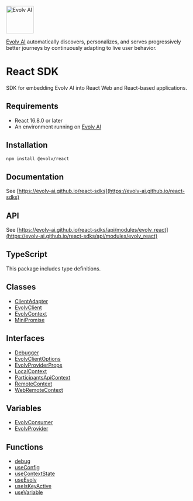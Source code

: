 [<img src="https://app.evolv.ai/assets/images/evolv-logo-full-color-2022.png" height="75" alt="Evolv AI" />](https://evolv.ai)

[Evolv AI](https://evolv.ai) automatically discovers, personalizes, and serves progressively better journeys by continuously adapting to live user behavior.

# React SDK
SDK for embedding Evolv AI into React Web and React-based applications.

## Requirements
* React 16.8.0 or later
* An environment running on [Evolv AI](https://app.evolv.ai)

## Installation
```bash
npm install @evolv/react
```

## Documentation
See [https://evolv-ai.github.io/react-sdks](https://evolv-ai.github.io/react-sdks)

## API
See [https://evolv-ai.github.io/react-sdks/api/modules/evolv_react](https://evolv-ai.github.io/react-sdks/api/modules/evolv_react)

## TypeScript
This package includes type definitions.

## Classes

- [ClientAdapter](classes/ClientAdapter.md)
- [EvolvClient](classes/EvolvClient.md)
- [EvolvContext](classes/EvolvContext.md)
- [MiniPromise](classes/MiniPromise.md)

## Interfaces

- [Debugger](interfaces/Debugger.md)
- [EvolvClientOptions](interfaces/EvolvClientOptions.md)
- [EvolvProviderProps](interfaces/EvolvProviderProps.md)
- [LocalContext](interfaces/LocalContext.md)
- [ParticipantsApiContext](interfaces/ParticipantsApiContext.md)
- [RemoteContext](interfaces/RemoteContext.md)
- [WebRemoteContext](interfaces/WebRemoteContext.md)

## Variables

- [EvolvConsumer](variables/EvolvConsumer.md)
- [EvolvProvider](variables/EvolvProvider.md)

## Functions

- [debug](functions/debug.md)
- [useConfig](functions/useConfig.md)
- [useContextState](functions/useContextState.md)
- [useEvolv](functions/useEvolv.md)
- [useIsKeyActive](functions/useIsKeyActive.md)
- [useVariable](functions/useVariable.md)
